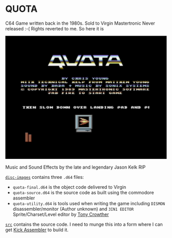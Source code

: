 # QUOTA

C64 Game written back in the 1980s. Sold to Virgin Mastertronic
Never released :-( Rights reverted to me. So here it is

![Title Screen](./assets/title-screen.png)

Music and Sound Effects by the late and legendary Jason Kelk RIP

[`disc-images`](./disc-images) contains three `.d64` files:

* `quota-final.d64` is the object code delivered to Virgin
* `quota-source.d64` is the source code as built using the commodore
assembler
* `quota-utility.d64` is tools used when writing the game including `DISMON` 
disassembler/monitor (Author unknown) and `3IN1 EDITOR` Sprite/Charset/Level editor by
[Tony Crowther](https://en.wikipedia.org/wiki/Antony_Crowther)

[`src`](./src) contains the source code. I need to munge this
into a form where I can get 
[Kick Assembler](http://theweb.dk/KickAssembler/Main.html#frontpage) to build it.
